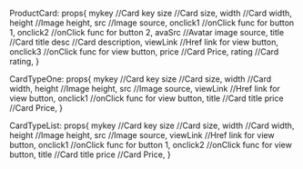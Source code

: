 ProductCard:
props{
mykey         //Card key
size        //Card size,
width       //Card width,
height      //Image height,
src         //Image source,
onclick1    //onClick func for button 1,
onclick2    //onClick func for button 2,
avaSrc      //Avatar image source,
title       //Card title
desc        //Card description,
viewLink    //Href link for view button,
onclick3    //onClick func for view button,
price       //Card Price,
rating      //Card rating,
}

CardTypeOne:
props{
mykey         //Card key
size        //Card size,
width       //Card width,
height      //Image height,
src         //Image source,
viewLink    //Href link for view button,
onclick1    //onClick func for view button,
title       //Card title
price       //Card Price,
}

CardTypeList:
props{
mykey         //Card key
size        //Card size,
width       //Card width,
height      //Image height,
src         //Image source,
viewLink    //Href link for view button,
onclick1    //onClick func for button 1,
onclick2    //onClick func for view button,
title       //Card title
price       //Card Price,
}
